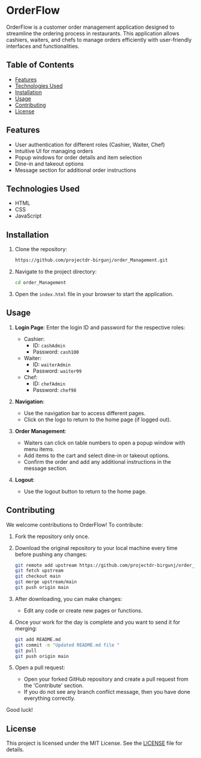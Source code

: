 # OrderFlow

OrderFlow is a customer order management application designed to streamline the ordering process in restaurants. This application allows cashiers, waiters, and chefs to manage orders efficiently with user-friendly interfaces and functionalities.

## Table of Contents
- [Features](#features)
- [Technologies Used](#technologies-used)
- [Installation](#installation)
- [Usage](#usage)
- [Contributing](#contributing)
- [License](#license)

## Features
- User authentication for different roles (Cashier, Waiter, Chef)
- Intuitive UI for managing orders
- Popup windows for order details and item selection
- Dine-in and takeout options
- Message section for additional order instructions

## Technologies Used
- HTML
- CSS
- JavaScript

## Installation
1. Clone the repository:
    ```bash
    https://github.com/projectdr-birgunj/order_Management.git
    ```

2. Navigate to the project directory:
    ```bash
    cd order_Management
    ```

3. Open the `index.html` file in your browser to start the application.

## Usage
1. **Login Page**: Enter the login ID and password for the respective roles:
   - Cashier: 
     - ID: `cashAdmin`
     - Password: `cash100`
   - Waiter:
     - ID: `waiterAdmin`
     - Password: `waiter99`
   - Chef:
     - ID: `chefAdmin`
     - Password: `chef98`

2. **Navigation**:
   - Use the navigation bar to access different pages.
   - Click on the logo to return to the home page (if logged out).

3. **Order Management**:
   - Waiters can click on table numbers to open a popup window with menu items.
   - Add items to the cart and select dine-in or takeout options.
   - Confirm the order and add any additional instructions in the message section.

4. **Logout**:
   - Use the logout button to return to the home page.

## Contributing

We welcome contributions to OrderFlow! To contribute:

1. Fork the repository only once.

2. Download the original repository to your local machine every time before pushing any changes:
   ```bash
   git remote add upstream https://github.com/projectdr-birgunj/order_Management.git
   git fetch upstream
   git checkout main
   git merge upstream/main
   git push origin main
   ```

3. After downloading, you can make changes:
   - Edit any code or create new pages or functions.

4. Once your work for the day is complete and you want to send it for merging:
   ```bash
   git add README.md
   git commit -m "Updated README.md file "
   git pull
   git push origin main
   ```

5. Open a pull request:
   - Open your forked GitHub repository and create a pull request from the 'Contribute' section.
   - If you do not see any branch conflict message, then you have done everything correctly.

Good luck!

## License
This project is licensed under the MIT License. See the [LICENSE](LICENSE) file for details.